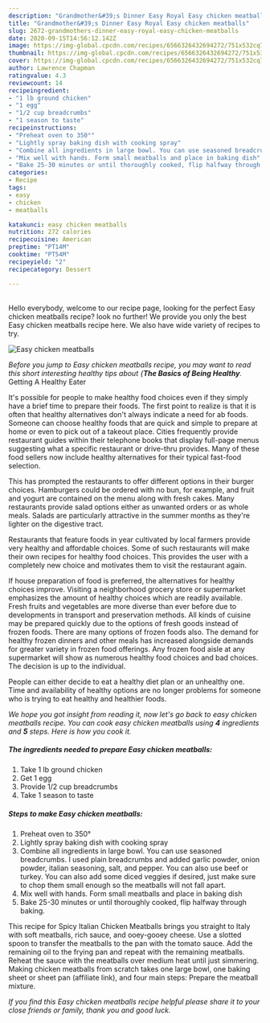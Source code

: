 ```yaml
---
description: "Grandmother&#39;s Dinner Easy Royal Easy chicken meatballs"
title: "Grandmother&#39;s Dinner Easy Royal Easy chicken meatballs"
slug: 2672-grandmothers-dinner-easy-royal-easy-chicken-meatballs
date: 2020-09-15T14:56:12.142Z
image: https://img-global.cpcdn.com/recipes/6566326432694272/751x532cq70/easy-chicken-meatballs-recipe-main-photo.jpg
thumbnail: https://img-global.cpcdn.com/recipes/6566326432694272/751x532cq70/easy-chicken-meatballs-recipe-main-photo.jpg
cover: https://img-global.cpcdn.com/recipes/6566326432694272/751x532cq70/easy-chicken-meatballs-recipe-main-photo.jpg
author: Lawrence Chapman
ratingvalue: 4.3
reviewcount: 14
recipeingredient:
- "1 lb ground chicken"
- "1 egg"
- "1/2 cup breadcrumbs"
- "1 season to taste"
recipeinstructions:
- "Preheat oven to 350°"
- "Lightly spray baking dish with cooking spray"
- "Combine all ingredients in large bowl. You can use seasoned breadcrumbs. I used plain breadcrumbs and added garlic powder, onion powder, italian seasoning, salt, and pepper. You can also use beef or turkey. You can also add some diced veggies if desired, just make sure to chop them small enough so the meatballs will not fall apart."
- "Mix well with hands. Form small meatballs and place in baking dish"
- "Bake 25-30 minutes or until thoroughly cooked, flip halfway through baking."
categories:
- Recipe
tags:
- easy
- chicken
- meatballs

katakunci: easy chicken meatballs 
nutrition: 272 calories
recipecuisine: American
preptime: "PT14M"
cooktime: "PT54M"
recipeyield: "2"
recipecategory: Dessert

---
```

<br>
Hello everybody, welcome to our recipe page, looking for the perfect Easy chicken meatballs recipe? look no further! We provide you only the best Easy chicken meatballs recipe here. We also have wide variety of recipes to try.
<br>


![Easy chicken meatballs](https://img-global.cpcdn.com/recipes/6566326432694272/751x532cq70/easy-chicken-meatballs-recipe-main-photo.jpg)

<i>Before you jump to Easy chicken meatballs recipe, you may want to read this short interesting healthy tips about {<strong>The Basics of Being Healthy</strong>.</i>
Getting A Healthy Eater

It's possible for people to make healthy food choices even if they simply have a brief time to prepare their foods. The first point to realize is that it is often that healthy alternatives don't always indicate a need for ab foods. Someone can choose healthy foods that are quick and simple to prepare at home or even to pick out of a takeout place. Cities frequently provide restaurant guides within their telephone books that display full-page menus suggesting what a specific restaurant or drive-thru provides. Many of these food sellers now include healthy alternatives for their typical fast-food selection.

 This has prompted the restaurants to offer different options in their burger choices. Hamburgers could be ordered with no bun, for example, and fruit and yogurt are contained on the menu along with fresh cakes. Many restaurants provide salad options either as unwanted orders or as whole meals.  Salads are particularly attractive in the summer months as they're lighter on the digestive tract.

Restaurants that feature foods in year cultivated by local farmers provide very healthy and affordable choices. Some of such restaurants will make their own recipes for healthy food choices.  This provides the user with a completely new choice and motivates them to visit the restaurant again.

If house preparation of food is preferred, the alternatives for healthy choices improve. Visiting a neighborhood grocery store or supermarket emphasizes the amount of healthy choices which are readily available. Fresh fruits and vegetables are more diverse than ever before due to developments in transport and preservation methods.  All kinds of cuisine may be prepared quickly due to the options of fresh goods instead of frozen foods. There are many options of frozen foods also. The demand for healthy frozen dinners and other meals has increased alongside demands for greater variety in frozen food offerings. Any frozen food aisle at any supermarket will show as numerous healthy food choices and bad choices. The decision is up to the individual.

People can either decide to eat a healthy diet plan or an unhealthy one. Time and availability of healthy options are no longer problems for someone who is trying to eat healthy and healthier foods.


<i>We hope you got insight from reading it, now let's go back to easy chicken meatballs recipe. You can cook easy chicken meatballs using <strong>4</strong> ingredients and <strong>5</strong> steps. Here is how you cook it.
</i>

##### The ingredients needed to prepare Easy chicken meatballs:

1. Take 1 lb ground chicken
1. Get 1 egg
1. Provide 1/2 cup breadcrumbs
1. Take 1 season to taste


##### Steps to make Easy chicken meatballs:

1. Preheat oven to 350°
1. Lightly spray baking dish with cooking spray
1. Combine all ingredients in large bowl. You can use seasoned breadcrumbs. I used plain breadcrumbs and added garlic powder, onion powder, italian seasoning, salt, and pepper. You can also use beef or turkey. You can also add some diced veggies if desired, just make sure to chop them small enough so the meatballs will not fall apart.
1. Mix well with hands. Form small meatballs and place in baking dish
1. Bake 25-30 minutes or until thoroughly cooked, flip halfway through baking.


This recipe for Spicy Italian Chicken Meatballs brings you straight to Italy with soft meatballs, rich sauce, and ooey-gooey cheese. Use a slotted spoon to transfer the meatballs to the pan with the tomato sauce. Add the remaining oil to the frying pan and repeat with the remaining meatballs. Reheat the sauce with the meatballs over medium heat until just simmering. Making chicken meatballs from scratch takes one large bowl, one baking sheet or sheet pan (affiliate link), and four main steps: Prepare the meatball mixture. 

<i>If you find this Easy chicken meatballs recipe helpful please share it to your close friends or family, thank you and good luck.</i>
